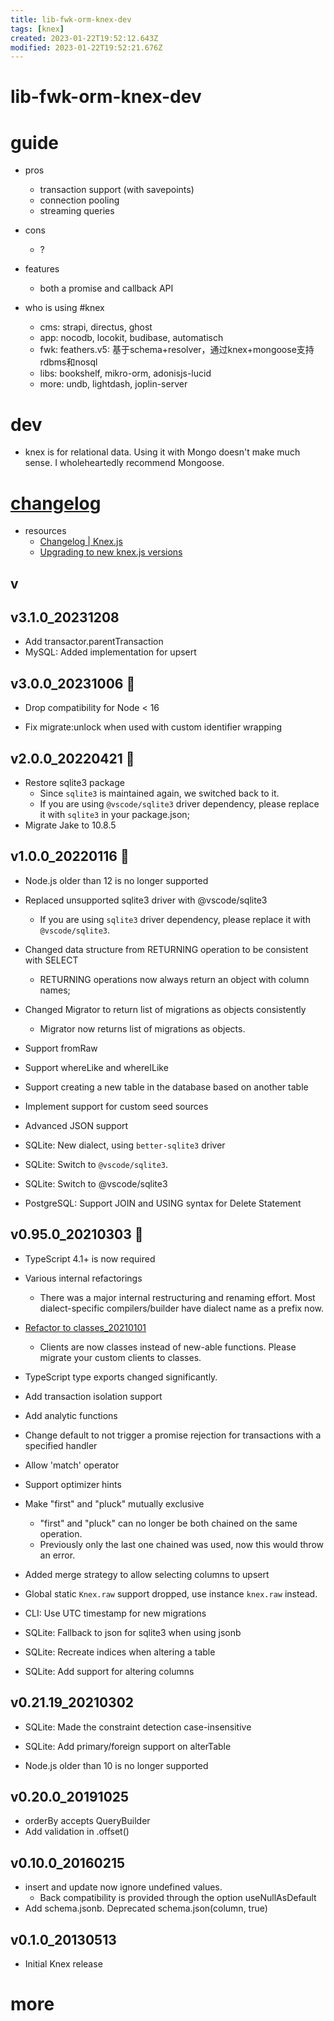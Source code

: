 ```yaml
---
title: lib-fwk-orm-knex-dev
tags: [knex]
created: 2023-01-22T19:52:12.643Z
modified: 2023-01-22T19:52:21.676Z
---
```


# lib-fwk-orm-knex-dev

# guide

- pros
  - transaction support (with savepoints)
  - connection pooling
  - streaming queries

- cons
  - ?

- features
  - both a promise and callback API

- who is using #knex
  - cms: strapi, directus, ghost
  - app: nocodb, locokit, budibase, automatisch
  - fwk: feathers.v5: 基于schema+resolver，通过knex+mongoose支持rdbms和nosql
  - libs: bookshelf, mikro-orm, adonisjs-lucid
  - more: undb, lightdash, joplin-server
# dev
- knex is for relational data. Using it with Mongo doesn't make much sense. I wholeheartedly recommend Mongoose.
# [changelog](https://github.com/knex/knex/blob/master/CHANGELOG.md)
- resources
  - [Changelog | Knex.js](https://knexjs.org/changelog.html)
  - [Upgrading to new knex.js versions](https://github.com/knex/knex/blob/master/UPGRADING.md)

## v

## v3.1.0_20231208

- Add transactor.parentTransaction
- MySQL: Added implementation for upsert

## v3.0.0_20231006 🎯

- Drop compatibility for Node < 16

- Fix migrate:unlock when used with custom identifier wrapping

## v2.0.0_20220421 🎯

- Restore sqlite3 package
  - Since `sqlite3` is maintained again, we switched back to it. 
  - If you are using `@vscode/sqlite3` driver dependency, please replace it with `sqlite3` in your package.json; 
- Migrate Jake to 10.8.5

## v1.0.0_20220116 🎯

- Node.js older than 12 is no longer supported

- Replaced unsupported sqlite3 driver with @vscode/sqlite3
  - If you are using `sqlite3` driver dependency, please replace it with `@vscode/sqlite3`.
- Changed data structure from RETURNING operation to be consistent with SELECT
  - RETURNING operations now always return an object with column names; 
- Changed Migrator to return list of migrations as objects consistently
  - Migrator now returns list of migrations as objects.

- Support fromRaw
- Support whereLike and whereILike
- Support creating a new table in the database based on another table
- Implement support for custom seed sources
- Advanced JSON support
- SQLite: New dialect, using `better-sqlite3` driver 
- SQLite: Switch to `@vscode/sqlite3`.
- SQLite: Switch to @vscode/sqlite3
- PostgreSQL: Support JOIN and USING syntax for Delete Statement

## v0.95.0_20210303 🚨

- TypeScript 4.1+ is now required

- Various internal refactorings
  - There was a major internal restructuring and renaming effort. Most dialect-specific compilers/builder have dialect name as a prefix now.

- [Refactor to classes_20210101](https://github.com/knex/knex/pull/4190)
  - Clients are now classes instead of new-able functions. Please migrate your custom clients to classes.

- TypeScript type exports changed significantly. 
- Add transaction isolation support
- Add analytic functions
- Change default to not trigger a promise rejection for transactions with a specified handler
- Allow 'match' operator
- Support optimizer hints
- Make "first" and "pluck" mutually exclusive 
  - "first" and "pluck" can no longer be both chained on the same operation. 
  - Previously only the last one chained was used, now this would throw an error.
- Added merge strategy to allow selecting columns to upsert
- Global static `Knex.raw` support dropped, use instance `knex.raw` instead. 
- CLI: Use UTC timestamp for new migrations
- SQLite: Fallback to json for sqlite3 when using jsonb
- SQLite: Recreate indices when altering a table
- SQLite: Add support for altering columns

## v0.21.19_20210302

- SQLite: Made the constraint detection case-insensitive
- SQLite: Add primary/foreign support on alterTable

- Node.js older than 10 is no longer supported

## v0.20.0_20191025

- orderBy accepts QueryBuilder
- Add validation in .offset()

## v0.10.0_20160215

- insert and update now ignore undefined values. 
  - Back compatibility is provided through the option useNullAsDefault
- Add schema.jsonb. Deprecated schema.json(column, true)

## v0.1.0_20130513

- Initial Knex release
# more
